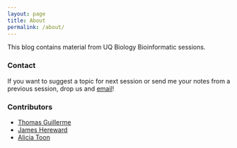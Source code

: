 ```yaml
---
layout: page
title: About
permalink: /about/
---
```


This blog contains material from UQ Biology Bioinformatic sessions.

### Contact

If you want to suggest a topic for next session or send me your notes from a previous session, drop us and [email](mailto:j.hereward@uq.edu.au)!

### Contributors
* [Thomas Guillerme](http://tguillerme.github.io)
* [James Hereward](http://researchers.uq.edu.au/researcher/1855)
* [Alicia Toon](https://www.researchgate.net/profile/Alicia_Toon)

